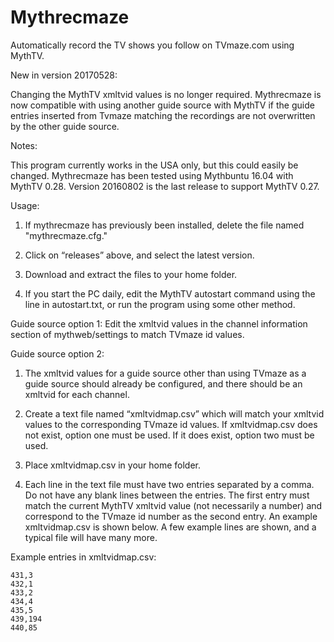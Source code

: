 # Mythrecmaze 

Automatically record the TV shows you follow on TVmaze.com using MythTV.

New in version 20170528:

Changing the MythTV xmltvid values is no longer required.  Mythrecmaze is now compatible with using another guide source with MythTV if the guide entries inserted from Tvmaze matching the recordings are not overwritten by the other guide source.

Notes: 

This program currently works in the USA only, but this could easily be changed.  Mythrecmaze has been tested using Mythbuntu 16.04 with MythTV 0.28.  Version 20160802 is the last release to support MythTV 0.27.   

Usage:

1.  If mythrecmaze has previously been installed, delete the file named "mythrecmaze.cfg."

2.  Click on “releases” above, and select the latest version.  

3.  Download and extract the files to your home folder. 

4.  If you start the PC daily, edit the MythTV autostart command using the line in autostart.txt, or run the program using some other method. 

Guide source option 1:  Edit the xmltvid values in the channel information section of mythweb/settings to match TVmaze id values.

Guide source option 2:

1.  The xmltvid values for a guide source other than using TVmaze as a guide source should already be configured, and there should be an xmltvid for each channel.

2.  Create a text file named “xmltvidmap.csv” which will match your xmltvid values to the corresponding TVmaze id values.  If xmltvidmap.csv does not exist, option one must be used.  If it does exist, option two must be used.

3.  Place xmltvidmap.csv in your home folder.

4.  Each line in the text file must have two entries separated by a comma.  Do not have any blank lines between the entries.  The first entry must match the current MythTV xmltvid value (not necessarily a number) and correspond to the TVmaze id number as the second entry.  An example  xmltvidmap.csv is shown below.  A few example lines are shown, and a typical file will have many more.

Example entries in  xmltvidmap.csv:
```
431,3
432,1
433,2
434,4
435,5
439,194
440,85
```
